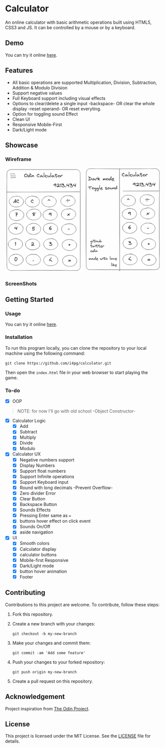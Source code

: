 # Calculator

An online calculator with basic arithmetic operations built using HTML5, CSS3 and JS. It can be controlled by a mouse or by a keyboard.

## Demo

You can try it online [here](https://i4pg.github.io/calculator).

## Features

*   All basic operations are supported Multiplication, Division, Subtraction, Addition & Modulo Division
*   Support negative values
*   Full Keyboard support including visual effects
*   Options to clear/delete a single input -backspace- OR clear the whole display -reset operand- OR reset everyting.
*   Option for toggling sound Effect
*   Clean UI
*   Responsive Mobile-First
*   Dark/Light mode

## Showcase

### Wireframe

![](./src/image/wireframe/Untitled-2023-06-07-1555.png)

### ScreenShots

<!-- ![](./src/image/show.gif) -->

<!-- ![](./src/image/iphone.png) -->

<!-- ![](./src/image/drop.png) -->

<!-- ![](./src/image/hd.png) -->


## Getting Started

### Usage

You can try it online [here](https://i4pg.github.io/calculator).

### Installation

To run this program locally, you can clone the repository to your local machine using the following command:

`git clone https://github.com/i4pg/calculator.git`

Then open the `index.html` file in your web browser to start playing the game.

### To-do


- [x] OOP 
> NOTE: for now I'll go with old school -Object Constructor-
- [x] Calculator Logic
    - [x] Add
    - [x] Subtract
    - [x] Multiply
    - [x] Divide
    - [x] Modulo
- [x] Calculator UX
    - [x] Negative numbers support 
    - [x] Display Numbers
    - [x] Support float numbers
    - [x] Support Infinite operations
    - [x] Support Keyboard input
    - [x] Round with long decimals -Prevent Overflow-
    - [x] Zero divider Error
    - [x] Clear Button
    - [x] Backspace Button
    - [x] Sounds Effects
    - [x] Pressing Enter same as `=` 
    - [x] buttons hover effect on click event
    - [x] Sounds On/Off
    - [x] aside navigation
- [x] UI
    - [x] Smooth colors
    - [x] Calculator display
    - [x] calculator buttons
    - [x] Mobile-first Responsive
    - [x] Dark/Light mode
    - [x] button hover animation
    - [x] Footer

## Contributing

Contributions to this project are welcome. To contribute, follow these steps:

1.  Fork this repository.
    
2.  Create a new branch with your changes:
    
    `git checkout -b my-new-branch`
3.  Make your changes and commit them:
    
    `git commit -am 'Add some feature'`
4.  Push your changes to your forked repository:
    
    `git push origin my-new-branch`
5.  Create a pull request on this repository.
    
## Acknowledgement

Project inspiration from [The Odin Project](https://www.theodinproject.com).

## License

This project is licensed under the MIT License. See the [LICENSE](LICENSE) file for details.
